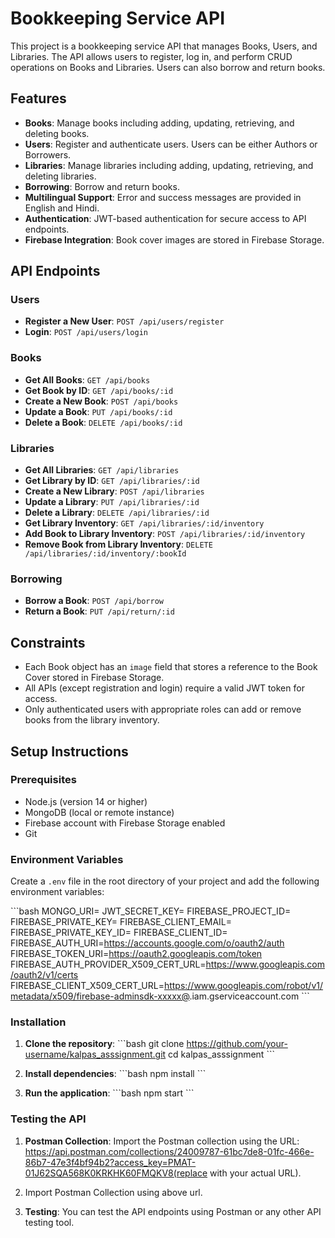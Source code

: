 
# Bookkeeping Service API

This project is a bookkeeping service API that manages Books, Users, and Libraries. The API allows users to register, log in, and perform CRUD operations on Books and Libraries. Users can also borrow and return books.

## Features

- **Books**: Manage books including adding, updating, retrieving, and deleting books.
- **Users**: Register and authenticate users. Users can be either Authors or Borrowers.
- **Libraries**: Manage libraries including adding, updating, retrieving, and deleting libraries.
- **Borrowing**: Borrow and return books.
- **Multilingual Support**: Error and success messages are provided in English and Hindi.
- **Authentication**: JWT-based authentication for secure access to API endpoints.
- **Firebase Integration**: Book cover images are stored in Firebase Storage.

## API Endpoints

### Users

- **Register a New User**: `POST /api/users/register`
- **Login**: `POST /api/users/login`

### Books

- **Get All Books**: `GET /api/books`
- **Get Book by ID**: `GET /api/books/:id`
- **Create a New Book**: `POST /api/books`
- **Update a Book**: `PUT /api/books/:id`
- **Delete a Book**: `DELETE /api/books/:id`

### Libraries

- **Get All Libraries**: `GET /api/libraries`
- **Get Library by ID**: `GET /api/libraries/:id`
- **Create a New Library**: `POST /api/libraries`
- **Update a Library**: `PUT /api/libraries/:id`
- **Delete a Library**: `DELETE /api/libraries/:id`
- **Get Library Inventory**: `GET /api/libraries/:id/inventory`
- **Add Book to Library Inventory**: `POST /api/libraries/:id/inventory`
- **Remove Book from Library Inventory**: `DELETE /api/libraries/:id/inventory/:bookId`

### Borrowing

- **Borrow a Book**: `POST /api/borrow`
- **Return a Book**: `PUT /api/return/:id`

## Constraints

- Each Book object has an `image` field that stores a reference to the Book Cover stored in Firebase Storage.
- All APIs (except registration and login) require a valid JWT token for access.
- Only authenticated users with appropriate roles can add or remove books from the library inventory.

## Setup Instructions

### Prerequisites

- Node.js (version 14 or higher)
- MongoDB (local or remote instance)
- Firebase account with Firebase Storage enabled
- Git

### Environment Variables

Create a `.env` file in the root directory of your project and add the following environment variables:

\`\`\`bash
MONGO_URI=<Your MongoDB Connection String>
JWT_SECRET_KEY=<Your JWT Secret Key>
FIREBASE_PROJECT_ID=<Your Firebase Project ID>
FIREBASE_PRIVATE_KEY=<Your Firebase Private Key>
FIREBASE_CLIENT_EMAIL=<Your Firebase Client Email>
FIREBASE_PRIVATE_KEY_ID=<Your Firebase Private Key ID>
FIREBASE_CLIENT_ID=<Your Firebase Client ID>
FIREBASE_AUTH_URI=https://accounts.google.com/o/oauth2/auth
FIREBASE_TOKEN_URI=https://oauth2.googleapis.com/token
FIREBASE_AUTH_PROVIDER_X509_CERT_URL=https://www.googleapis.com/oauth2/v1/certs
FIREBASE_CLIENT_X509_CERT_URL=https://www.googleapis.com/robot/v1/metadata/x509/firebase-adminsdk-xxxxx@<Your Firebase Project ID>.iam.gserviceaccount.com
\`\`\`

### Installation

1. **Clone the repository**:
   \`\`\`bash
   git clone https://github.com/your-username/kalpas_asssignment.git
   cd kalpas_asssignment
   \`\`\`

2. **Install dependencies**:
   \`\`\`bash
   npm install
   \`\`\`

3. **Run the application**:
   \`\`\`bash
   npm start
   \`\`\`

### Testing the API

1. **Postman Collection**: Import the Postman collection using the URL: https://api.postman.com/collections/24009787-61bc7de8-01fc-466e-86b7-47e3f4bf94b2?access_key=PMAT-01J62SQA568K0KRKHK60FMQKV8(replace with your actual URL).
2. Import Postman Collection using above url.

3. **Testing**: You can test the API endpoints using Postman or any other API testing tool.


